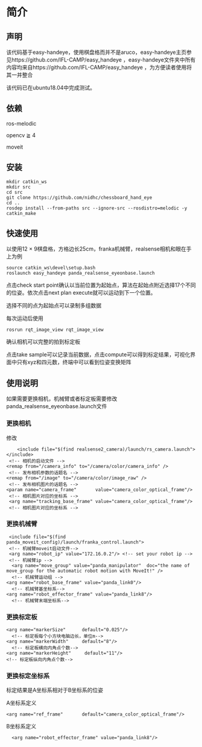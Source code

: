 # 简介


## 声明
该代码基于easy-handeye，使用棋盘格而并不是aruco，easy-handeye主页参见https://github.com/IFL-CAMP/easy_handeye  ，easy-handeye文件夹中所有内容均来自https://github.com/IFL-CAMP/easy_handeye ，为方便读者使用将其一并整合

该代码已在ubuntu18.04中完成测试。

## 依赖
ros-melodic

opencv $\geqq$ 4

moveit
 
 ## 安装
 
 ```
 mkdir catkin_ws
 mkdir src
 cd src
 git clone https://github.com/nidhc/chessboard_hand_eye
 cd ..
 rosdep install --from-paths src --ignore-src --rosdistro=melodic -y
 catkin_make
 ```
 
 ## 快速使用
 
 以使用12 $\times$ 9棋盘格，方格边长25cm，franka机械臂，realsense相机和眼在手上为例
 ```
 source catkin_ws\devel\setup.bash
 roslaunch easy_handeye panda_realsense_eyeonbase.launch
 ```
 点击check start point确认以当前位置为起始点，算法在起始点附近选择17个不同的位姿。依次点击next plan execute就可以运动到下一个位置。
 
 选择不同的点为起始点可以录制多组数据
 
 每次运动后使用
 ```
 rosrun rqt_image_view rqt_image_view
```
确认相机可以完整的拍到标定板

点击take sample可以记录当前数据，点击compute可以得到标定结果，可视化界面中只有xyz和四元数，终端中可以看到位姿变换矩阵

## 使用说明

如果需要更换相机，机械臂或者标定板需要修改panda_realsense_eyeonbase.launch文件

### 更换相机
修改
```
    <include file="$(find realsense2_camera)/launch/rs_camera.launch"> </include>     
 <!-- 相机的启动文件 -->
<remap from="/camera_info" to="/camera/color/camera_info" />
 <!-- 发布相机参数的话题名 -->
<remap from="/image" to="/camera/color/image_raw" />
 <!-- 发布相机图片的话题名 -->
<param name="camera_frame"       value="camera_color_optical_frame"/>
 <!-- 相机图片对应的坐标系 -->
 <arg name="tracking_base_frame" value="camera_color_optical_frame"/>
 <!-- 相机图片对应的坐标系 -->
```

### 更换机械臂
```
 <include file="$(find panda_moveit_config)/launch/franka_control.launch">
 <!-- 机械臂moveit启动文件-->
 <arg name="robot_ip" value="172.16.0.2"/> <!-- set your robot ip -->
 <!-- 机械臂ip -->
  <arg name="move_group" value="panda_manipulator"  doc="the name of move_group for the automatic robot motion with MoveIt!" />
  <!-- 机械臂运动组 -->
<arg name="robot_base_frame" value="panda_link0"/>
  <!-- 机械臂基坐标系-->
<arg name="robot_effector_frame" value="panda_link8"/>
  <!-- 机械臂末端坐标系-->
```

### 更换标定板
```
<arg name="markerSize"      default="0.025"/>
  <!-- 标定板每个小方块电脑边长，单位m-->
<arg name="markerWidth"     default="8"/>
  <!-- 标定板横向内角点个数-->
<arg name="markerHeight"     default="11"/>
<!-- 标定板纵向内角点个数-->
```

### 更换标定坐标系
标定结果是A坐标系相对于B坐标系的位姿


A坐标系定义
```
<arg name="ref_frame"       default="camera_color_optical_frame"/>
```
B坐标系定义
```
  <arg name="robot_effector_frame" value="panda_link8"/>
```




